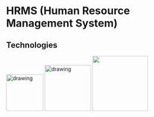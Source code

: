 # HRMS  (Human Resource Management System)



## Technologies
<div>
<img src="https://cdn.icon-icons.com/icons2/2415/PNG/512/java_original_wordmark_logo_icon_146459.png" alt="drawing" width="100"/>
<img src="https://lh3.googleusercontent.com/proxy/Ty9biioAJDnwR6HdvQY88HN2gnskb1lteon299tFZy5XKzyN9bePhfsbCOFjNMerCVIHjWpHwsBm5wo00Gf-n5eyhMXuKRtfXONpAzzf9AM8lu0" alt="drawing" width="125"/>
<img src="https://www.mshowto.org/images/articles/2020/05/1_PY24xlr4TpOkXW04HUoqrQ.jpeg" width="150"/>
</div>


